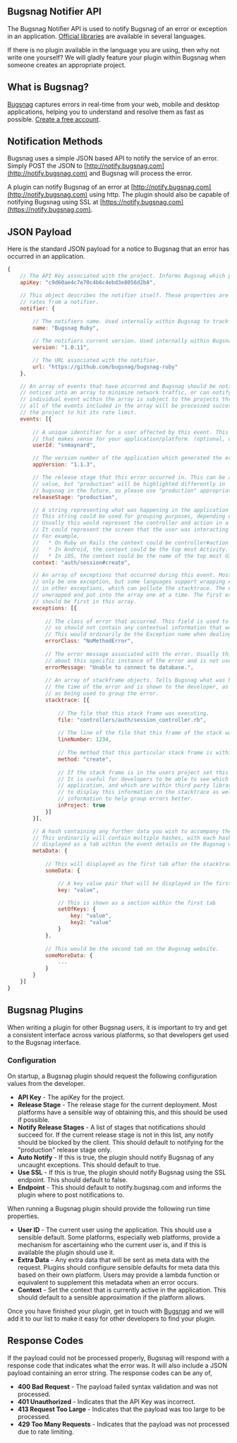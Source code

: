 Bugsnag Notifier API
-----------

The Bugsnag Notifier API is used to notify Bugsnag of an error or exception in an application. [Official libraries](https://github.com/organizations/bugsnag) are available
in several languages.

If there is no plugin available in the language you are using, then why not write one yourself? We will gladly feature your plugin within Bugsnag when someone
creates an appropriate project.

What is Bugsnag?
----------------

[Bugsnag](http://bugsnag.com) captures errors in real-time from your web, 
mobile and desktop applications, helping you to understand and resolve them 
as fast as possible. [Create a free account](http://bugsnag.com).

Notification Methods
--------------------

Bugsnag uses a simple JSON based API to notify the service of an error. Simply POST the JSON to [http://notify.bugsnag.com](http://notify.bugsnag.com) and Bugsnag will 
process the error.

A plugin can notify Bugsnag of an error at [http://notify.bugsnag.com](http://notify.bugsnag.com) using http. The plugin should also be capable of notifying Bugsnag using SSL
at [https://notify.bugsnag.com](https://notify.bugsnag.com).

JSON Payload
--------------------

Here is the standard JSON payload for a notice to Bugsnag that an error has occurred in an application.

```javascript
{
    // The API Key associated with the project. Informs Bugsnag which project has generated this error.
    apiKey: "c9d60ae4c7e70c4b6c4ebd3e8056d2b8",

    // This object describes the notifier itself. These properties are used within Bugsnag to track error 
    // rates from a notifier.
    notifier: {
        
        // The notifiers name. Used internally within Bugsnag to track error rates from notifiers.
        name: "Bugsnag Ruby",

        // The notifiers current version. Used internally within Bugsnag to track error rates from notifiers.
        version: "1.0.11",

        // The URL associated with the notifier.
        url: "https://github.com/bugsnag/bugsnag-ruby"
    },

    // An array of events that have occurred and Bugsnag should be notified of. A notifier can choose to group 
    // notices into an array to minimize network traffic, or can notify Bugsnag each time an event occurs. Each 
    // individual event within the array is subject to the projects throttling controls, so it is possible that not
    // all of the events included in the array will be processed successfully, if some of the events cause
    // the project to hit its rate limit.
    events: [{
        
        // A unique identifier for a user affected by this event. This could be any distinct identifier
        // that makes sense for your application/platform. (optional, default none)
        userId: "snmaynard",

        // The version number of the application which generated the error. (optional, default none)
        appVersion: "1.1.3",

        // The release stage that this error occurred in. This can be any
        // value, but "production" will be highlighted differently in
        // bugsnag in the future, so please use "production" appropriately.
        releaseStage: "production",

        // A string representing what was happening in the application at the time of the error. 
        // This string could be used for grouping purposes, depending on the event itself.
        // Usually this would represent the controller and action in a server based project. 
        // It could represent the screen that the user was interacting with in a client side project.
        // For example,
        //   * On Ruby on Rails the context could be controller#action
        //   * In Android, the context could be the top most Activity.
        //   * In iOS, the context could be the name of the top most UIViewController.
        context: "auth/session#create",

        // An array of exceptions that occurred during this event. Most of the time there will 
        // only be one exception, but some languages support wrapping exceptions
        // in other exceptions, which can pollute the stacktrace. The exceptions should be 
        // unwrapped and put into the array one at a time. The first exception raised
        // should be first in this array.
        exceptions: [{
    
            // The class of error that occurred. This field is used to group the errors together 
            // so should not contain any contextual information that would prevent correct grouping. 
            // This would ordinarily be the Exception name when dealing with an exception.
            errorClass: "NoMethodError",
    
            // The error message associated with the error. Usually this will contain some information
            // about this specific instance of the error and is not used to group the errors (optional, default none).
            errorMessage: "Unable to connect to database.",
    
            // An array of stackframe objects. Tells Bugsnag what was happening within the application at
            // the time of the error and is shown to the developer, as well
            // as being used to group the error.
            stacktrace: [{
                
                // The file that this stack frame was executing.
                file: "controllers/auth/session_controller.rb",
        
                // The line of the file that this frame of the stack was in.
                lineNumber: 1234,
        
                // The method that this particular stack frame is within.
                method: "create",
        
                // If the stack frame is in the users project set this to true (optional, default false).
                // It is useful for developers to be able to see which lines of a stacktrace are within their own
                // application, and which are within third party libraries. This boolean field allows Bugsnag 
                // to display this information in the stacktrace as well as use the
                // information to help group errors better.
                inProject: true
            }]
        }],

        // A hash containing any further data you wish to accompany the payload. 
        // This ordinarily will contain multiple hashes, with each hash included being
        // displayed as a tab within the event details on the Bugsnag website (optional).
        metaData: {
            
            // This will displayed as the first tab after the stacktrace on the Bugsnag website.
            someData: {

                // A key value pair that will be displayed in the first tab
                key: "value",

                // This is shown as a section within the first tab
                setOfKeys: {
                    key: "value",
                    key2: "value"
                }
            },
            
            // This would be the second tab on the Bugsnag website.
            someMoreData: {
                ...
            }
        }
    }]
}
```

Bugsnag Plugins
---------------------------
When writing a plugin for other Bugsnag users, it is important to try and get a consistent interface across various platforms, so that developers get used
to the Bugsnag interface.

### Configuration
On startup, a Bugsnag plugin should request the following configuration values from the developer.

- **API Key** - The apiKey for the project.
- **Release Stage** - The release stage for the current deployment. Most platforms have a sensible way of obtaining this, and this should be used if possible.
- **Notify Release Stages** - A list of stages that notifications should succeed for. If the current release stage is not in this list, any notify should be blocked by the client.
This should default to notifying for the "production" release stage only.
- **Auto Notify** - If this is true, the plugin should notify Bugsnag of any uncaught exceptions. This should default to true.
- **Use SSL** - If this is true, the plugin should notify Bugsnag using the SSL endpoint. This should default to false.
- **Endpoint** - This should default to notify.bugsnag.com and informs the plugin where to post notifications to.

When running a Bugsnag plugin should provide the following run time properties.

- **User ID** - The current user using the application. This should use a sensible default. Some platforms, especially web platforms, provide a mechanism
for ascertaining who the current user is, and if this is available the plugin should use it.
- **Extra Data** - Any extra data that will be sent as meta data with the request. Plugins should configure sensible defaults for meta data this based on 
their own platform. Users may provide a lambda function or equivalent to supplement this metadata when an error occurs.
- **Context** - Set the context that is currently active in the application. This should default to a sensible approximation if the platform allows.

Once you have finished your plugin, get in touch with [Bugsnag](mailto:founders@bugsnag.com) and we will add it to our list to make it easy for other
developers to find your plugin.

Response Codes
---------------------------
If the payload could not be processed properly, Bugsnag will respond with a response code that indicates what the error was. It will also
include a JSON payload containing an error string. The response codes can be any of,

- **400 Bad Request** - The payload failed syntax validation and was not processed.
- **401 Unauthorized** - Indicates that the API Key was incorrect.
- **413 Request Too Large** - Indicates that the payload was too large to be processed.
- **429 Too Many Requests** - Indicates that the payload was not processed due to rate limiting.